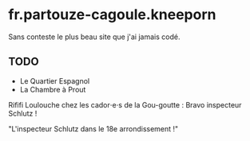 # fr.partouze-cagoule.kneeporn

Sans conteste le plus beau site que j'ai jamais codé.

## TODO

- Le Quartier Espagnol
- La Chambre à Prout

Rififi Loulouche chez les cador⋅e⋅s de la Gou-goutte : Bravo inspecteur Schlutz !

"L'inspecteur  Schlutz dans le 18e arrondissement !"